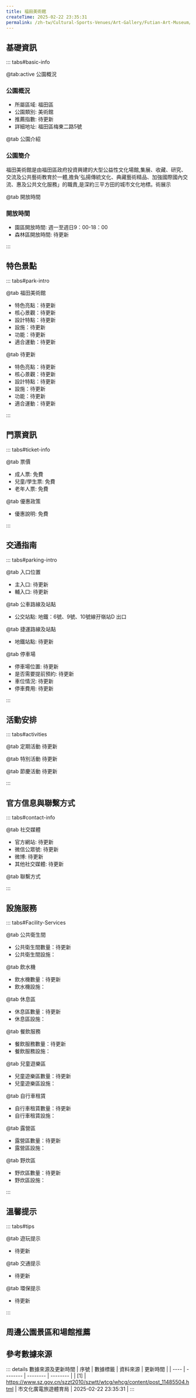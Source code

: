 ```yaml
---
title: 福田美術館
createTime: 2025-02-22 23:35:31
permalink: /zh-tw/Cultural-Sports-Venues/Art-Gallery/Futian-Art-Museum/
---
```



<script setup>
import ImageSwiper from '/.vuepress/theme/components/ImageSwiper.vue'
// 轮播图数据
const swiperItems = [
    {
                link: 'https://www.szartm.com/open/images/gkbg.png',
                title: '福田美術館',
                description: '福田美術館是由福田區政府投資興建的大型公益性文化場館,集展、收藏、研究、交流及公共藝術教育於一體,擔負'弘揚傳統文化、典藏藝術精品、加強國際國內交流、惠及公共文化服務」的職責,是深約三平方田的城市文化...',
                author: '市文化廣電旅遊體育局',
                date: '2025/02/23'
                },
  {
                link: 'https://www.szartm.com/open/images/gkbg.png',
                title: '福田美術館',
                description: '福田美術館是由福田區政府投資興建的大型公益性文化場館,集展、收藏、研究、交流及公共藝術教育於一體,擔負'弘揚傳統文化、典藏藝術精品、加強國際國內交流、惠及公共文化服務」的職責,是深約三平方田的城市文化...',
                author: '市文化廣電旅遊體育局',
                date: '2025/02/23'
                }
]
// 配置项
const swiperConfig = {
  height: 500,
  showInfo: true
}
</script>
<!-- 轮播图组件 -->
<ImageSwiper :items="swiperItems" :config="swiperConfig" />



## 基礎資訊

::: tabs#basic-info

@tab:active 公園概況
### 公園概況
- 所屬區域: 福田區
- 公園類別: 美術館
- 推薦指數: 待更新
- 詳細地址: 福田區梅東二路5號

@tab 公園介紹
### 公園簡介
福田美術館是由福田區政府投資興建的大型公益性文化場館,集展、收藏、研究、交流及公共藝術教育於一體,擔負'弘揚傳統文化、典藏藝術精品、加強國際國內交流、惠及公共文化服務」的職責,是深約三平方田的城市文化地標。術展示

@tab 開放時間
### 開放時間
- 園區開放時間: 週一至週日9：00-18：00
- 森林區開放時間: 待更新

:::

## 特色景點

::: tabs#park-intro

@tab 福田美術館
<ImageCard
image="https://www.szartm.com/open/images/gkbg.png"
    title="福田美術館"
    description="福田美術館是由福田區政府投資興建的大型公益性文化場館,集展、收藏、研究、交流及公共藝術教育於一體,擔負'弘揚傳統文化、典藏藝術精品、加強國際國內交流、惠及公共文化服務」的職責,是深約三平方田的城市文化地標。術展示"
    date=""
    author="市文化廣電旅遊體育局"
/>


- 特色亮點：待更新
- 核心景觀：待更新
- 設計特點：待更新
- 設施：待更新
- 功能：待更新
- 適合運動：待更新

@tab 待更新
<ImageCard
image="https://www.szartm.com/open/images/gkbg.png"
    title="福田美術館"
    description="福田美術館是由福田區政府投資興建的大型公益性文化場館,集展、收藏、研究、交流及公共藝術教育於一體,擔負'弘揚傳統文化、典藏藝術精品、加強國際國內交流、惠及公共文化服務」的職責,是深約三平方田的城市文化地標。術展示"
    date=""
    author="市文化廣電旅遊體育局"
/>


- 特色亮點：待更新
- 核心景觀：待更新
- 設計特點：待更新
- 設施：待更新
- 功能：待更新
- 適合運動：待更新

:::

## 門票資訊

::: tabs#ticket-info

@tab 票價
- 成人票: 免費
- 兒童/學生票: 免費
- 老年人票: 免費

@tab 優惠政策
- 優惠說明: 免費

:::

## 交通指南

::: tabs#parking-intro

@tab 入口位置
- 主入口: 待更新
- 輔入口: 待更新

@tab 公車路線及站點
- 公交站點: 地鐵：6號、9號、10號線孖嶺站D 出口

@tab 捷運路線及站點
- 地鐵站點: 待更新

@tab 停車場
- 停車場位置: 待更新
- 是否需要提前預約: 待更新
- 車位情況: 待更新
- 停車費用: 待更新

:::

## 活動安排

::: tabs#activities

@tab 定期活動
待更新

@tab 特別活動
待更新

@tab 節慶活動
待更新

:::

## 官方信息與聯繫方式

::: tabs#contact-info

@tab 社交媒體
- 官方網站: 待更新
- 微信公眾號: 待更新
- 微博: 待更新
- 其他社交媒體: 待更新

@tab 聯繫方式

:::

## 設施服務

::: tabs#Facility-Services

@tab 公共衛生間
- 公共衛生間數量：待更新
- 公共衛生間設施：

@tab 飲水機
- 飲水機數量：待更新
- 飲水機設施：

@tab 休息區
- 休息區數量：待更新
- 休息區設施：

@tab 餐飲服務
- 餐飲服務數量：待更新
- 餐飲服務設施：

@tab 兒童遊樂區
- 兒童遊樂區數量：待更新
- 兒童遊樂區設施：

@tab 自行車租賃
- 自行車租賃數量：待更新
- 自行車租賃設施：

@tab 露營區
- 露營區數量：待更新
- 露營區設施：

@tab 野炊區
- 野炊區數量：待更新
- 野炊區設施：

:::

## 溫馨提示

::: tabs#tips

@tab 遊玩提示
- 待更新

@tab 交通提示
- 待更新

@tab 環保提示
- 待更新

:::

## 周邊公園景區和場館推薦

<CardGrid>
  <ImageCard
        image="https://www.szartm.com/open/images/gkbg.png"
        title="觀瀾美術館"
        description="待更新"
        href="/zh-tw/Cultural-Sports-Venues/Art-Gallery/Jupiter-Art-Museum/"
        author="待更新"
        date="2025/01/02"
      />
      <ImageCard
        image="https://www.szartm.com/open/images/gkbg.png"
        title="觀瀾美術館"
        description="待更新"
        href="/zh-tw/Cultural-Sports-Venues/Art-Gallery/Jupiter-Art-Museum/"
        author="待更新"
        date="2025/01/02"
      />
    </CardGrid>


## 參考數據來源

::: details 數據來源及更新時間
| 序號 | 數據標籤 | 資料來源 | 更新時間 |
| ---- | -------- | -------- | -------- |
| [1] | https://www.sz.gov.cn/szzt2010/szwtt/wtcg/whcg/content/post_11485504.html | 市文化廣電旅遊體育局 | 2025-02-22 23:35:31 |
:::

